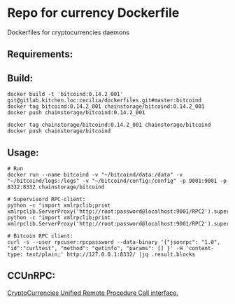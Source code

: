 Repo for currency Dockerfile
============================
Dockerfiles for cryptocurrencies daemons

Requirements:
------------


Build:
------

    docker build -t 'bitcoind:0.14.2_001' git@gitlab.kitchen.loc:cecilia/dockerfiles.git#master:bitcoind
    docker tag bitcoind:0.14.2_001 chainstorage/bitcoind:0.14.2_001
    docker push chainstorage/bitcoind:0.14.2_001

    docker tag chainstorage/bitcoind:0.14.2_001 chainstorage/bitcoind
    docker push chainstorage/bitcoind

Usage:
------

    # Run
    docker run --name bitcoind -v "~/bitcoind/data:/data" -v "~/bitcoind/logs:/logs" -v "~/bitcoind/config:/config" -p 9001:9001 -p 8332:8332 chainstorage/bitcoind

    # Supervisord RPC-client:
    python -c "import xmlrpclib;print xmlrpclib.ServerProxy('http://root:password@localhost:9001/RPC2').supervisor.stopProcess('bitcoind')"
    python -c "import xmlrpclib;print xmlrpclib.ServerProxy('http://root:password@localhost:9001/RPC2').supervisor.startProcess('bitcoind')"

    # Bitcoin RPC client:
    curl -s --user rpcuser:rpcpassword --data-binary '{"jsonrpc": "1.0", "id":"curltest", "method": "getinfo", "params": [] }' -H 'content-type: text/plain;' http://127.0.0.1:8332/ |jq .result.blocks


CCUnRPC:
--------

[CryptoCurrencies Unified Remote Procedure Call interface.](https://github.com/chainstorage/CCUnRPC)

